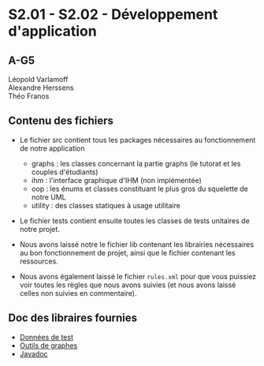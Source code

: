 # S2.01 - S2.02 - Développement d'application

## A-G5

Léopold Varlamoff  
Alexandre Herssens  
Théo Franos  

## Contenu des fichiers

- Le fichier src contient tous les packages nécessaires au fonctionnement de notre application
  - graphs : les classes concernant la partie graphs (le tutorat et les couples d'étudiants)
  - ihm : l'interface graphique d'IHM (non implémentée)
  - oop : les énums et classes constituant le plus gros du squelette de notre UML
  - utility : des classes statiques à usage utilitaire

- Le fichier tests contient ensuite toutes les classes de tests unitaires de notre projet.

- Nous avons laissé notre le fichier lib contenant les librairies nécessaires au bon fonctionnement de projet, ainsi que le fichier contenant les ressources.

- Nous avons également laissé le fichier `rules.xml` pour que vous puissiez voir toutes les règles que nous avons suivies (et nous avons laissé celles non suivies en commentaire).

## Doc des libraires fournies

- [Données de test](https://moodle.univ-lille.fr/pluginfile.php/2449761/mod_resource/content/2/doc/fr/ulille/but/sae2_02/donnees/DonneesPourTester.html)
- [Outils de graphes](https://moodle.univ-lille.fr/pluginfile.php/2449761/mod_resource/content/2/doc/fr/ulille/but/sae2_02/graphes/package-summary.html)
- [Javadoc](https://docs.oracle.com/javase/8/docs/api/index.html)
